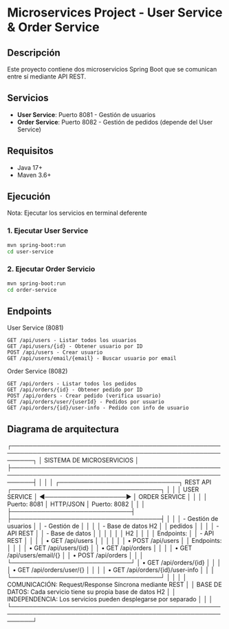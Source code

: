 # Microservices Project - User Service & Order Service

## Descripción
Este proyecto contiene dos microservicios Spring Boot que se comunican entre sí mediante API REST.

## Servicios
- **User Service**: Puerto 8081 - Gestión de usuarios
- **Order Service**: Puerto 8082 - Gestión de pedidos (depende del User Service)

## Requisitos
- Java 17+
- Maven 3.6+

## Ejecución
Nota: Ejecutar los servicios en terminal deferente

### 1. Ejecutar User Service
```bash
mvn spring-boot:run
cd user-service
```

### 2. Ejecutar Order Servicio
```bash
mvn spring-boot:run
cd order-service
```

## Endpoints
User Service (8081)

    GET /api/users - Listar todos los usuarios
    GET /api/users/{id} - Obtener usuario por ID
    POST /api/users - Crear usuario
    GET /api/users/email/{email} - Buscar usuario por email

Order Service (8082)

    GET /api/orders - Listar todos los pedidos
    GET /api/orders/{id} - Obtener pedido por ID
    POST /api/orders - Crear pedido (verifica usuario)
    GET /api/orders/user/{userId} - Pedidos por usuario
    GET /api/orders/{id}/user-info - Pedido con info de usuario


## Diagrama de arquitectura
┌─────────────────────────────────────────────────────────────────────────────────────────────────────────┐
│                                   SISTEMA DE MICROSERVICIOS                                             │
├─────────────────────────────────────────────────────────────────────────────────────────────────────────┤
│                                                                                                         │
│  ┌────────────────────────────┐            REST API           ┌───────────────────────────────────┐     │
│  │   USER SERVICE             │      ◄───────────────────►    │  ORDER SERVICE                    │     │
│  │  Puerto: 8081              │            HTTP/JSON          │  Puerto: 8082                     │     │
│  ├────────────────────────────┤                               ├───────────────────────────────────┤     │
│  │ - Gestión de usuarios      │                               │ - Gestión de                      │     │
│  │ - Base de datos H2         │                               │   pedidos                         │     │
│  │ - API REST                 │                               │ - Base de datos                   │     │
│  │                            │                               │   H2                              │     │
│  │ Endpoints:                 │                               │ - API REST                        │     │
│  │ • GET /api/users           │                               │                                   │     │
│  │ • POST /api/users          │                               │ Endpoints:                        │     │
│  │ • GET /api/users/{id}      │                               │ • GET /api/orders                 │     │
│  │ • GET /api/users/email/{}  │                               │ • POST /api/orders                │     │
│  └────────────────────────────┘                               │ • GET /api/orders/{id}            │     │
│                                                               │ • GET /api/orders/user/{}         │     │
│                                                               │ • GET /api/orders/{id}/user-info  │     │
│                                                               └───────────────────────────────────┘     │
│                                                                                                         │
│  COMUNICACIÓN: Request/Response Síncrona mediante REST                                                  │
│  BASE DE DATOS: Cada servicio tiene su propia base de datos H2                                          │
│  INDEPENDENCIA: Los servicios pueden desplegarse por separado                                           │
│                                                                                                         │
└─────────────────────────────────────────────────────────────────────────────────────────────────────────┘
